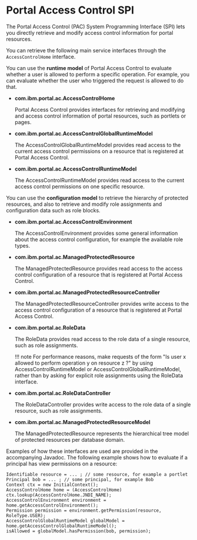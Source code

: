 # Portal Access Control SPI

The Portal Access Control (PAC) System Programming Interface (SPI) lets you directly retrieve and modify access control information for portal resources.

You can retrieve the following main service interfaces through the `AccessControlHome` interface.

You can use the **runtime model** of Portal Access Control to evaluate whether a user is allowed to perform a specific operation. For example, you can evaluate whether the user who triggered the request is allowed to do that.

-   **com.ibm.portal.ac.AccessControlHome**

    Portal Access Control provides interfaces for retrieving and modifying and access control information of portal resources, such as portlets or pages.


-   **com.ibm.portal.ac.AccessControlGlobalRuntimeModel**

    The AccessControlGlobalRuntimeModel provides read access to the current access control permissions on a resource that is registered at Portal Access Control.

-   **com.ibm.portal.ac.AccessControlRuntimeModel**

    The AccessControlRuntimeModel provides read access to the current access control permissions on one specific resource.


You can use the **configuration model** to retrieve the hierarchy of protected resources, and also to retrieve and modify role assignments and configuration data such as role blocks.

-   **com.ibm.portal.ac.AccessControlEnvironment**

    The AccessControlEnvironment provides some general information about the access control configuration, for example the available role types.

-   **com.ibm.portal.ac.ManagedProtectedResource**

    The ManagedProtectedResource provides read access to the access control configuration of a resource that is registered at Portal Access Control.

-   **com.ibm.portal.ac.ManagedProtectedResourceController**

    The ManagedProtectedResourceController provides write access to the access control configuration of a resource that is registered at Portal Access Control.

-   **com.ibm.portal.ac.RoleData**

    The RoleData provides read access to the role data of a single resource, such as role assignments.

    !!! note
        For performance reasons, make requests of the form "Is user x allowed to perform operation y on resource z ?" by using AccessControlRuntimeModel or AccessControlGlobalRuntimeModel, rather than by asking for explicit role assignments using the RoleData interface.

-   **com.ibm.portal.ac.RoleDataController**

    The RoleDataController provides write access to the role data of a single resource, such as role assignments.

-   **com.ibm.portal.ac.ManagedProtectedResourceModel**

    The ManagedProtectedResource represents the hierarchical tree model of protected resources per database domain.


Examples of how these interfaces are used are provided in the accompanying Javadoc. The following example shows how to evaluate if a principal has view permissions on a resource:

```
Identifiable resource = ... ; // some resource, for example a portlet
Principal bob = ... ; // some principal, for example Bob
Context ctx = new InitialContext();
AccessControlHome home = (AccessControlHome) ctx.lookup(AccessControlHome.JNDI_NAME);
AccessControlEnvironment environment = home.getAccessControlEnvironment();
Permission permission = environment.getPermission(resource, RoleType.USER);
AccessControlGlobalRuntimeModel globalModel = home.getAccessControlGlobalRuntimeModel();
isAllowed = globalModel.hasPermission(bob, permission); 
```


